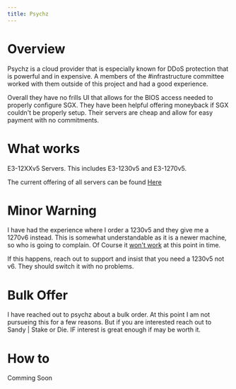 ```yaml
---
title: Psychz
---
```


# Overview

Psychz is a cloud provider that is especially known for DDoS protection that is powerful and in expensive. A members of the #infrastructure committee worked with them outside of this project and had a good experience.

Overall they have no frills UI that allows for the BIOS access needed to properly configure SGX. They have been helpful offering moneyback if SGX couldn't be properly setup. Their servers are cheap and allow for easy payment with no commitments.

# What works

E3-12XXv5 Servers. This includes E3-1230v5 and E3-1270v5.

The current offering of all servers can be found [Here](https://www.psychz.net/dashboard/client/web/order/dedicated-server?processor=&processorBaseFreq=&numberOfCpu=7391&cpuCores=&location=)

# Minor Warning

I have had the experience where I order a 1230v5 and they give me a 1270v6 instead. This is somewhat understandable as it is a newer machine, so who is going to complain. Of Course it [won't work]() at this point in time.

If this happens, reach out to support and insist that you need a 1230v5 not v6. They should switch it with no problems.

# Bulk Offer

I have reached out to psychz about a bulk order. At this point I am not pursueing this for a few reasons. But if you are interested reach out to Sandy | Stake or Die. IF interest is great enough if may be worth it.

# How to

Comming Soon